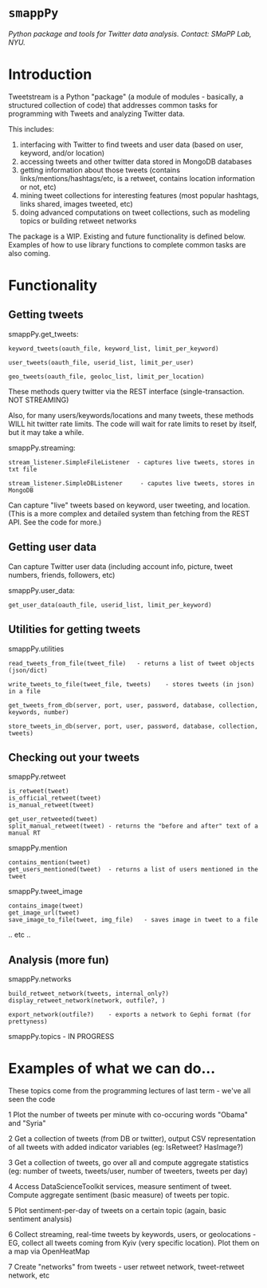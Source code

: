 `smappPy`
=======

*Python package and tools for Twitter data analysis. Contact: SMaPP Lab, NYU.*

Introduction
============================

Tweetstream is a Python "package" (a module of modules - basically, a structured collection of code) that addresses common tasks for programming with Tweets and analyzing Twitter data.

This includes:
    
1. interfacing with Twitter to find tweets and user data (based on user, keyword, and/or location)
2. accessing tweets and other twitter data stored in MongoDB databases
3. getting information about those tweets (contains links/mentions/hashtags/etc, is a retweet, contains location information or not, etc)
4. mining tweet collections for interesting features (most popular hashtags, links shared, images tweeted, etc)
5. doing advanced computations on tweet collections, such as modeling topics or building retweet networks

The package is a WIP. Existing and future functionality is defined below. Examples of how to use library functions to complete common tasks are also coming.


Functionality
==================

Getting tweets
--------------

smappPy.get_tweets:
    
    keyword_tweets(oauth_file, keyword_list, limit_per_keyword)

    user_tweets(oauth_file, userid_list, limit_per_user)

    geo_tweets(oauth_file, geoloc_list, limit_per_location)


These methods query twitter via the REST interface (single-transaction. NOT STREAMING)

Also, for many users/keywords/locations and many tweets, these methods WILL hit twitter rate limits. The code will wait for rate limits to reset by itself, but it may take a while.


smappPy.streaming:

    stream_listener.SimpleFileListener  - captures live tweets, stores in txt file

    stream_listener.SimpleDBListener     - caputes live tweets, stores in MongoDB

Can capture "live" tweets based on keyword, user tweeting, and location. (This is a more complex and detailed system than fetching from the REST API. See the code for more.)


Getting user data
-----------------

Can capture Twitter user data (including account info, picture, tweet numbers,
friends, followers, etc)

smappPy.user_data:

    get_user_data(oauth_file, userid_list, limit_per_keyword)


Utilities for getting tweets
----------------------------

smappPy.utilities

    read_tweets_from_file(tweet_file)   - returns a list of tweet objects (json/dict)

    write_tweets_to_file(tweet_file, tweets)    - stores tweets (in json) in a file

    get_tweets_from_db(server, port, user, password, database, collection, keywords, number)

    store_tweets_in_db(server, port, user, password, database, collection, tweets)


Checking out your tweets
------------------------

smappPy.retweet

    is_retweet(tweet)
    is_official_retweet(tweet)
    is_manual_retweet(tweet)

    get_user_retweeted(tweet)
    split_manual_retweet(tweet) - returns the "before and after" text of a manual RT

smappPy.mention

    contains_mention(tweet)
    get_users_mentioned(tweet)  - returns a list of users mentioned in the tweet

smappPy.tweet_image

    contains_image(tweet)
    get_image_url(tweet)
    save_image_to_file(tweet, img_file)   - saves image in tweet to a file

.. etc ..


Analysis (more fun)
-------------------

smappPy.networks

    build_retweet_network(tweets, internal_only?)
    display_retweet_network(network, outfile?, )

    export_network(outfile?)    - exports a network to Gephi format (for prettyness)

smappPy.topics  - IN PROGRESS


Examples of what we can do...
=============================

These topics come from the programming lectures of last term - we've all seen the code

1   Plot the number of tweets per minute with co-occuring words "Obama" and "Syria"

2   Get a collection of tweets (from DB or twitter), output CSV representation of all
    tweets with added indicator variables (eg: IsRetweet? HasImage?)

3   Get a collection of tweets, go over all and compute aggregate statistics (eg: number
    of tweets, tweets/user, number of tweeters, tweets per day)

4   Access DataScienceToolkit services, measure sentiment of tweet. Compute aggregate
    sentiment (basic measure) of tweets per topic.

5   Plot sentiment-per-day of tweets on a certain topic (again, basic sentiment analysis)

6   Collect streaming, real-time tweets by keywords, users, or geolocations - EG, collect
    all tweets coming from Kyiv (very specific location). Plot them on a map via 
    OpenHeatMap

7   Create "networks" from tweets - user retweet network, tweet-retweet network, etc

